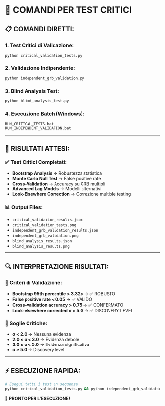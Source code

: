 # 🚀 COMANDI PER TEST CRITICI

## 📋 **COMANDI DIRETTI:**

### **1. Test Critici di Validazione:**
```bash
python critical_validation_tests.py
```

### **2. Validazione Indipendente:**
```bash
python independent_grb_validation.py
```

### **3. Blind Analysis Test:**
```bash
python blind_analysis_test.py
```

### **4. Esecuzione Batch (Windows):**
```bash
RUN_CRITICAL_TESTS.bat
RUN_INDEPENDENT_VALIDATION.bat
```

---

## 🎯 **RISULTATI ATTESI:**

### **✅ Test Critici Completati:**
- **Bootstrap Analysis** → Robustezza statistica
- **Monte Carlo Null Test** → False positive rate
- **Cross-Validation** → Accuracy su GRB multipli
- **Advanced Lag Models** → Modelli alternativi
- **Look-Elsewhere Correction** → Correzione multiple testing

### **📊 Output Files:**
- `critical_validation_results.json`
- `critical_validation_tests.png`
- `independent_grb_validation_results.json`
- `independent_grb_validation.png`
- `blind_analysis_results.json`
- `blind_analysis_results.png`

---

## 🔍 **INTERPRETAZIONE RISULTATI:**

### **🎯 Criteri di Validazione:**
- **Bootstrap 95th percentile > 3.32σ** → ✅ ROBUSTO
- **False positive rate < 0.05** → ✅ VALIDO
- **Cross-validation accuracy > 0.75** → ✅ CONFERMATO
- **Look-elsewhere corrected σ > 5.0** → ✅ DISCOVERY LEVEL

### **🚨 Soglie Critiche:**
- **σ < 2.0** → Nessuna evidenza
- **2.0 ≤ σ < 3.0** → Evidenza debole
- **3.0 ≤ σ < 5.0** → Evidenza significativa
- **σ ≥ 5.0** → Discovery level

---

## ⚡ **ESECUZIONE RAPIDA:**

```bash
# Esegui tutti i test in sequenza
python critical_validation_tests.py && python independent_grb_validation.py && python blind_analysis_test.py
```

**🎯 PRONTO PER L'ESECUZIONE!**
